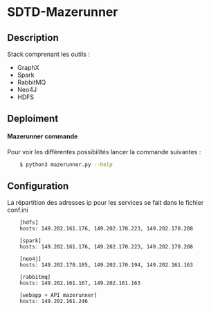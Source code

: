 # SDTD-Mazerunner

## Description

Stack comprenant les outils :
- GraphX
- Spark
- RabbitMQ
- Neo4J
- HDFS

## Deploiment

#### Mazerunner commande
Pour voir les différentes possibilités lancer la commande suivantes :

```bash
    $ python3 mazerunner.py --help
```

## Configuration

La répartition des adresses ip pour les services se fait dans le fichier conf.ini

```
    [hdfs]
    hosts: 149.202.161.176, 149.202.170.223, 149.202.170.208
    
    [spark]
    hosts: 149.202.161.176, 149.202.170.223, 149.202.170.208
    
    [neo4j]
    hosts: 149.202.170.185, 149.202.170.194, 149.202.161.163
    
    [rabbitmq]
    hosts: 149.202.161.167, 149.202.161.163
    
    [webapp + API mazerunner]
    hosts: 149.202.161.246
```

